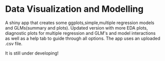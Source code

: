 Data Visualization and Modelling
=======
A shiny app that creates some ggplots,simple,multiple regression models and GLMs(summary and plots).
Updated version with more EDA plots, diagnostic plots for multiple regression and GLM's and model interactions as well as a help tab to guide through all options.
The app uses an uploaded .csv file.

It is still under developing! 
